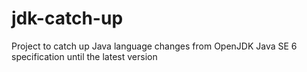 # jdk-catch-up
Project to catch up Java language changes from OpenJDK Java SE 6 specification until the latest version
